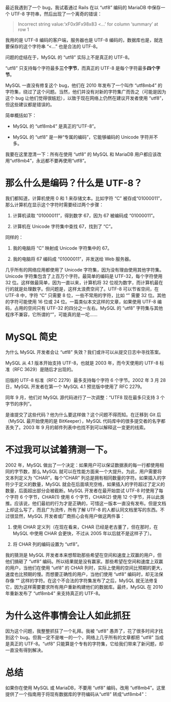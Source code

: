 最近我遇到了一个 bug，我试着通过 Rails 在以 “utf8” 编码的 MariaDB 中保存一个 UTF-8 字符串，然后出现了一个离奇的错误：

> Incorrect string value:‘xF0x9Fx98x83 <…’ for column ‘summary’ at row 1

我用的是 UTF-8 编码的客户端，服务器也是 UTF-8 编码的，数据库也是，就连要保存的这个字符串 “<…” 也是合法的 UTF-8。

问题的症结在于，MySQL 的 “utf8” 实际上不是真正的 UTF-8。

“utf8” 只支持每个字符最多**三个字节**，而真正的 UTF-8 是每个字符最多**四个字节**。

MySQL 一直没有修复这个 bug，他们在 2010 年发布了一个叫作 “utf8mb4” 的字符集，绕过了这个问题。当然，他们并没有对新的字符集广而告之（可能是因为这个 bug 让他们觉得很尴尬），以致于现在网络上仍然在建议开发者使用 “utf8”，但这些建议都是错误的。

简单概括如下：

*   MySQL 的 “utf8mb4” 是真正的“UTF-8”。
    
*   MySQL 的 “utf8” 是一种“专属的编码”，它能够编码的 Unicode 字符并不多。
    

我要在这里澄清一下：所有在使用 “utf8” 的 MySQL 和 MariaDB 用户都应该改用“utf8mb4”，永远都不要再使用“utf8”。

# 那么什么是编码？什么是 UTF-8？

我们都知道，计算机使用 0 和 1 来存储文本。比如字符 “C” 被存成“01000011”，那么计算机在显示这个字符时需要经过两个步骤：

1.  计算机读取 “01000011”，得到数字 67，因为 67 被编码成 “01000011”。
    
2.  计算机在 Unicode 字符集中查找 67，找到了 “C”。
    

同样的：

1.  我的电脑将 “C” 映射成 Unicode 字符集中的 67。
    
2.  我的电脑将 67 编码成 “01000011”，并发送给 Web 服务器。
    

几乎所有的网络应用都使用了 Unicode 字符集，因为没有理由使用其他字符集。Unicode 字符集包含了上百万个字符。最简单的编码是 UTF-32，每个字符使用 32 位。这样做最简单，因为一直以来，计算机将 32 位视为数字，而计算机最在行的就是处理数字。但问题是，这样太浪费空间了。UTF-8 可以节省空间，在 UTF-8 中，字符 “C” 只需要 8 位，一些不常用的字符，比如 “” 需要 32 位。其他的字符可能使用 16 位或 24 位。一篇类似本文这样的文章，如果使用 UTF-8 编码，占用的空间只有 UTF-32 的四分之一左右。MySQL 的 “utf8” 字符集与其他程序不兼容，它所谓的“”，可能真的是一坨……

# MySQL 简史

为什么 MySQL 开发者会让 “utf8” 失效？我们或许可以从提交日志中寻找答案。

MySQL 从 4.1 版本开始支持 UTF-8，也就是 2003 年，而今天使用的 UTF-8 标准（RFC 3629）是随后才出现的。

旧版的 UTF-8 标准（RFC 2279）最多支持每个字符 6 个字节。2002 年 3 月 28 日，MySQL 开发者在第一个 MySQL 4.1 预览版中使用了 RFC 2279。

同年 9 月，他们对 MySQL 源代码进行了一次调整：“UTF8 现在最多只支持 3 个字节的序列”。

是谁提交了这些代码？他为什么要这样做？这个问题不得而知。在迁移到 Git 后（MySQL 最开始使用的是 BitKeeper），MySQL 代码库中的很多提交者的名字都丢失了。2003 年 9 月的邮件列表中也找不到可以解释这一变更的线索。

# 不过我可以试着猜测一下。

2002 年，MySQL 做出了一个决定：如果用户可以保证数据表的每一行都使用相同的字节数，那么 MySQL 就可以在性能方面来一个大提升。为此，用户需要将文本列定义为 “CHAR”，每个“CHAR” 列总是拥有相同数量的字符。如果插入的字符少于定义的数量，MySQL 就会在后面填充空格，如果插入的字符超过了定义的数量，后面超出部分会被截断。MySQL 开发者在最开始尝试 UTF-8 时使用了每个字符 6 个字节，CHAR(1) 使用 6 个字节，CHAR(2) 使用 12 个字节，并以此类推。应该说，他们最初的行为才是正确的，可惜这一版本一直没有发布。但是文档上却这么写了，而且广为流传，所有了解 UTF-8 的人都认同文档里写的东西。不过很显然，MySQL 开发者或厂商担心会有用户做这两件事：

1.  使用 CHAR 定义列（在现在看来，CHAR 已经是老古董了，但在那时，在 MySQL 中使用 CHAR 会更快，不过从 2005 年以后就不是这样子了）。
    
2.  将 CHAR 列的编码设置为 “utf8”。
    

我的猜测是 MySQL 开发者本来想帮助那些希望在空间和速度上双赢的用户，但他们搞砸了 “utf8” 编码。所以结果就是没有赢家。那些希望在空间和速度上双赢的用户，当他们在使用 “utf8” 的 CHAR 列时，实际上使用的空间比预期的更大，速度也比预期的慢。而想要正确性的用户，当他们使用 “utf8” 编码时，却无法保存像 “” 这样的字符。在这个不合法的字符集发布了之后，MySQL 就无法修复它，因为这样需要要求所有用户重新构建他们的数据库。最终，MySQL 在 2010 年重新发布了 “utf8mb4” 来支持真正的 UTF-8。

# 为什么这件事情会让人如此抓狂

因为这个问题，我整整抓狂了一个礼拜。我被 “utf8” 愚弄了，花了很多时间才找到这个 bug。但我一定不是唯一的一个，网络上几乎所有的文章都把 “utf8” 当成是真正的 UTF-8。“utf8” 只能算是个专有的字符集，它给我们带来了新问题，却一直没有得到解决。

# 总结

如果你在使用 MySQL 或 MariaDB，不要用 “utf8” 编码，改用 “utf8mb4”。这里提供了一个指南用于将现有数据库的字符编码从“utf8” 转成“utf8mb4”：
